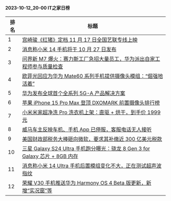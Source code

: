 #### 2023-10-12_20-00  IT之家日榜

| 排名 | 标题|
| --- | ---|
| 1 | [宫崎骏《红猪》定档 11 月 17 日全国艺联专线上映](https://www.ithome.com/0/724/265.htm) |
| 2 | [消息称小米 14 手机将于 10 月 27 日发布](https://www.ithome.com/0/724/298.htm) |
| 3 | [问界新 M7 爆火：赛力斯工厂急招大量员工，华为派出自家工程师参与质量检查](https://www.ithome.com/0/724/366.htm) |
| 4 | [欧菲光回应为华为 Mate60 系列手机提供摄像头模组：“倔强地活着”](https://www.ithome.com/0/724/419.htm) |
| 5 | [华为发布全球首个全系列 5G-A 产品解决方案](https://www.ithome.com/0/724/334.htm) |
| 6 | [苹果 iPhone 15 Pro Max 登顶 DXOMARK 前置摄像头排行榜](https://www.ithome.com/0/724/286.htm) |
| 7 | [小米米家超净洗 Pro 洗衣机上架：直驱 + 烘干，到手价 1999 元](https://www.ithome.com/0/724/398.htm) |
| 8 | [威马车主反映车机、手机 App 已停服，客服电话无人接听](https://www.ithome.com/0/724/358.htm) |
| 9 | [美国财政部税务大棒砸向微软，要求其补缴近 300 亿美元税款](https://www.ithome.com/0/724/313.htm) |
| 10 | [三星 Galaxy S24 Ultra 手机跑分曝光：骁龙 8 Gen 3 for Galaxy 芯片 + 8GB 内存](https://www.ithome.com/0/724/410.htm) |
| 11 | [消息称小米 14 Ultra 手机后置模组变化不大，正在测试超声波指纹](https://www.ithome.com/0/724/425.htm) |
| 12 | [荣耀 V30 手机推送华为 Harmony OS 4 Beta 版更新，新增“实况窗”等](https://www.ithome.com/0/724/321.htm) |
